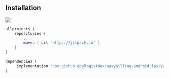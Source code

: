 ## Installation  
[![](https://jitpack.io/v/applogistdev/easybilling-android.svg)](https://jitpack.io/#applogistdev/easybilling-android)  
```gradle  
allprojects {
	repositories {
		...
		maven { url 'https://jitpack.io' }
	}
}
  
dependencies {
	 implementation 'com.github.applogistdev:easybilling-android:lastVersion'
}
```  